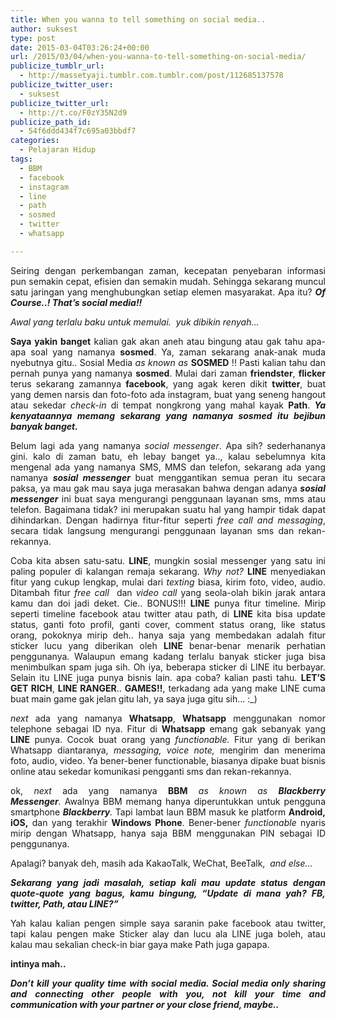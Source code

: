 ```yaml
---
title: When you wanna to tell something on social media..
author: suksest
type: post
date: 2015-03-04T03:26:24+00:00
url: /2015/03/04/when-you-wanna-to-tell-something-on-social-media/
publicize_tumblr_url:
  - http://massetyaji.tumblr.com.tumblr.com/post/112685137578
publicize_twitter_user:
  - suksest
publicize_twitter_url:
  - http://t.co/F0zY35N2d9
publicize_path_id:
  - 54f6ddd434f7c695a03bbdf7
categories:
  - Pelajaran Hidup
tags:
  - BBM
  - facebook
  - instagram
  - line
  - path
  - sosmed
  - twitter
  - whatsapp

---
```

<p style="text-align:justify;">
  Seiring dengan perkembangan zaman, kecepatan penyebaran informasi pun semakin cepat, efisien dan semakin mudah. Sehingga sekarang muncul satu jaringan yang menghubungkan setiap elemen masyarakat. Apa itu? <strong><em>Of Course..! That&#8217;s social media!!</em></strong>
</p>

<p style="text-align:justify;">
  <em>Awal yang terlalu baku untuk memulai.  yuk dibikin renyah&#8230;</em>
</p>

<p style="text-align:justify;">
  <strong>Saya yakin banget</strong> kalian gak akan aneh atau bingung atau gak tahu apa-apa soal yang namanya <strong>sosmed</strong>. Ya, zaman sekarang anak-anak muda nyebutnya gitu.. Sosial Media <em>as known as </em><strong>SOSMED</strong> !! Pasti kalian tahu dan pernah punya yang namanya <strong>sosmed</strong>. Mulai dari zaman <strong>friendster</strong>, <strong>flicker</strong> terus sekarang zamannya <strong>facebook</strong>, yang agak keren dikit <strong>twitter</strong>, buat yang demen narsis dan foto-foto ada instagram, buat yang seneng hangout atau sekedar <em>check-in </em>di tempat nongkrong yang mahal kayak <strong>Path</strong>. <em><strong>Ya kenyataannya memang sekarang yang namanya sosmed itu bejibun banyak banget.</strong></em>
</p>

<p style="text-align:justify;">
  Belum lagi ada yang namanya <em>social messenger</em>. Apa sih? sederhananya gini. kalo di zaman batu, eh lebay banget ya.., kalau sebelumnya kita mengenal ada yang namanya SMS, MMS dan telefon, sekarang ada yang namanya <em><strong>sosial messenger</strong></em> buat menggantikan semua peran itu secara paksa, ya mau gak mau saya juga merasakan bahwa dengan adanya <em><strong>sosial messenger</strong></em> ini buat saya mengurangi penggunaan layanan sms, mms atau telefon. Bagaimana tidak? ini merupakan suatu hal yang hampir tidak dapat dihindarkan. Dengan hadirnya fitur-fitur seperti <em>free call and messaging</em>, secara tidak langsung mengurangi penggunaan layanan sms dan rekan-rekannya.
</p>

<p style="text-align:justify;">
  Coba kita absen satu-satu. <strong>LINE</strong>, mungkin sosial messenger yang satu ini paling populer di kalangan remaja sekarang. <i>Why not? </i><strong>LINE</strong> menyediakan fitur yang cukup lengkap, mulai dari <em>texting </em>biasa, kirim foto, video, audio. Ditambah fitur <i>free call </i> dan <em>video call </em>yang seola-olah bikin jarak antara kamu dan doi jadi deket. Cie.. BONUS!!! <strong>LINE</strong> punya fitur timeline. Mirip seperti timeline facebook atau twitter atau path, di <strong>LINE</strong> kita bisa update status, ganti foto profil, ganti cover, comment status orang, like status orang, pokoknya mirip deh.. hanya saja yang membedakan adalah fitur sticker lucu yang diberikan oleh <strong>LINE</strong> benar-benar menarik perhatian penggunanya. Walaupun emang kadang terlalu banyak sticker juga bisa menimbulkan spam juga sih. Oh iya, beberapa sticker di LINE itu berbayar. Selain itu LINE juga punya bisnis lain. apa coba? kalian pasti tahu. <strong>LET&#8217;S GET RICH</strong>, <strong>LINE RANGER</strong>.. <strong>GAMES!!</strong>, terkadang ada yang make LINE cuma buat main game gak jelan gitu lah, ya saya juga gitu sih&#8230; :_)
</p>

<p style="text-align:justify;">
  <i>next</i> ada yang namanya <strong>Whatsapp</strong>, <strong>Whatsapp</strong> menggunakan nomor telephone sebagai ID nya. Fitur di <strong>Whatsapp</strong> emang gak sebanyak yang <strong>LINE</strong> punya. Cocok buat orang yang <em>functionable. </em>Fitur yang di berikan Whatsapp diantaranya, <em>messaging, voice note, </em>mengirim dan menerima foto, audio, video. Ya bener-bener functionable, biasanya dipake buat bisnis online atau sekedar komunikasi pengganti sms dan rekan-rekannya.
</p>

<p style="text-align:justify;">
  ok, <em>next </em>ada yang namanya <strong>BBM</strong> <em>as known as <strong>Blackberry Messenger</strong>. </em>Awalnya BBM memang hanya diperuntukkan untuk pengguna smartphone <i><strong>Blackberry</strong>. </i>Tapi lambat laun BBM masuk ke platform <strong>Android, iOS,</strong> dan yang terakhir <strong>Windows Phone</strong>. Bener-bener <em>functionable </em>nyaris mirip dengan Whatsapp, hanya saja BBM menggunakan PIN sebagai ID penggunanya.
</p>

<p style="text-align:justify;">
  Apalagi? banyak deh, masih ada KakaoTalk, WeChat, BeeTalk, <em> and else&#8230;</em>
</p>

<p style="text-align:justify;">
  <strong><em>Sekarang yang jadi masalah, setiap kali mau update status dengan quote-quote yang bagus, kamu bingung, &#8220;Update di mana yah? FB, twitter, Path, atau LINE?&#8221;</em></strong>
</p>

<p style="text-align:justify;">
  Yah kalau kalian pengen simple saya saranin pake facebook atau twitter, tapi kalau pengen make Sticker alay dan lucu ala LINE juga boleh, atau kalau mau sekalian check-in biar gaya make Path juga gapapa.
</p>

<p style="text-align:justify;">
  <strong>intinya mah..</strong>
</p>

<p style="text-align:justify;">
  <em><strong>Don&#8217;t kill your quality time with social media. Social media only sharing and connecting other people with you, not kill your time and communication with your partner or your close friend, maybe.. </strong></em>
</p>

<p style="text-align:justify;">